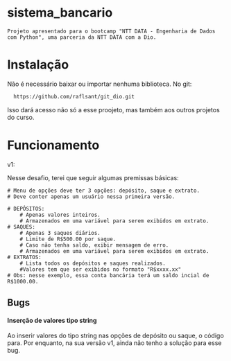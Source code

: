 
# sistema_bancario

    Projeto apresentado para o bootcamp "NTT DATA - Engenharia de Dados com Python", uma parceria da NTT DATA com a Dio.






# Instalação

Não é necessário baixar ou importar nenhuma biblioteca.
No git:

```bash
  https://github.com/raflsant/git_dio.git
```
Isso dará acesso não só a esse proojeto, mas também aos outros projetos do curso.
# Funcionamento

v1:

Nesse desafio, terei que seguir algumas premissas básicas:

    # Menu de opções deve ter 3 opções: depósito, saque e extrato.
    # Deve conter apenas um usuário nessa primeira versão.
    
    # DEPÓSITOS:
        # Apenas valores inteiros.
        # Armazenados em uma variável para serem exibidos em extrato.
    # SAQUES:
        # Apenas 3 saques diários.
        # Limite de R$500.00 por saque.
        # Caso não tenha saldo, exibir mensagem de erro.
        # Armazenados em uma variável para serem exibidos em extrato.
    # EXTRATOS:
        # Lista todos os depósitos e saques realizados.
        #Valores tem que ser exibidos no formato "R$xxxx.xx"
    # Obs: nesse exemplo, essa conta bancária terá um saldo incial de R$1000.00.
## Bugs

#### Inserção de valores tipo string

Ao inserir valores do tipo string nas opções de depósito ou saque, o código para. Por enquanto, na sua versão v1, ainda não tenho a solução para esse bug.